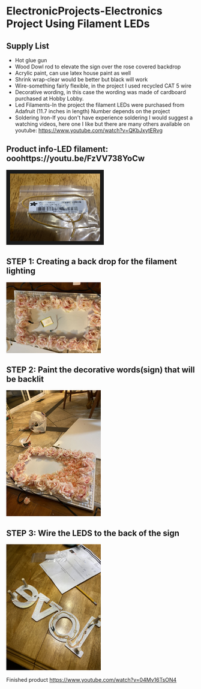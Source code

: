 # ElectronicProjects-Electronics Project Using Filament LEDs

## Supply List
* Hot glue gun
* Wood Dowl rod to elevate the sign over the rose covered backdrop
* Acrylic paint, can use latex house paint as well
* Shrink wrap-clear would be better but black will work
* Wire-something fairly flexible, in the project I used recycled CAT 5 wire
* Decorative wording, in this case the wording was made of cardboard purchased at Hobby Lobby. 
* Led Filaments-In the project the filament LEDs were purchased from Adafruit (11.7 inches in length) Number depends on the project
* Soldering Iron-If you don't have experience soldering I would suggest a watching videos, here one I like but there are many others available on youtube:
 https://www.youtube.com/watch?v=QKbJxytERvg



## Product info-LED filament: ooohttps://youtu.be/FzVV738YoCw



<a href="http://www.youtube.com/watch?feature=player_embedded&v=https://youtu.be/FzVV738YoCw
" target="_blank"><img src="IMG_2562.JPEG" 
alt="Adafruit Filament Product info" width="240" height="180" border="10" /></a>

## STEP 1: Creating a back drop for the filament lighting
<img src="https://github.com/dtinsley333/ElectronicProjects/blob/main/IMG_2550.JPEG" width=50% height=15%>

## STEP 2: Paint the decorative words(sign) that will be backlit
<img src="https://github.com/dtinsley333/ElectronicProjects/blob/main/IMG_2552.JPEG" width=50% height=15%>

## STEP 3: Wire the LEDS to the back of the sign
<img src="https://github.com/dtinsley333/ElectronicProjects/blob/main/IMG_2561.JPEG" width=50% height=15%>

Finished product
https://www.youtube.com/watch?v=04Mv16TsON4
